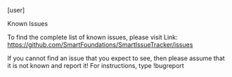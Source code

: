 [user]

Known Issues

To find the complete list of known issues, please visit Link: <https://github.com/SmartFoundations/SmartIssueTracker/issues>

If you cannot find an issue that you expect to see, then please assume that it is not known and report it! For instructions, type !bugreport
